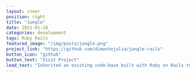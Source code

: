 ```yaml
---
layout: inner
position: right
title: "Jungle"
date: 2021-01-10
categories: development
tags: Ruby Rails
featured_image: "/img/posts/jungle.png"
project_link: "https://github.com/dimontejulia/jungle-rails"
button_icon: "github"
button_text: "Visit Project"
lead_text: "Inherited an existing code-base built with Ruby on Rails to fix bugs and implement new features."
---
```

